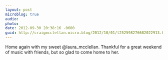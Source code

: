 ```yaml
---
layout: post
microblog: true
audio: 
photo: 
date: 2012-09-30 20:38:16 -0600
guid: http://craigmcclellan.micro.blog/2012/10/01/t252598276682022913.html
---
```

Home again with my sweet @laura_mcclellan. Thankful for a great weekend of music with friends, but so glad to come home to her.
